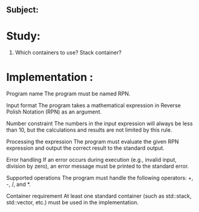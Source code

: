 ## Subject: 

# Study: 

1. Which containers to use?
Stack container?


# Implementation : 

Program name
The program must be named RPN.

Input format
The program takes a mathematical expression in Reverse Polish Notation (RPN) as an argument.

Number constraint
The numbers in the input expression will always be less than 10, but the calculations and results are not limited by this rule.

Processing the expression
The program must evaluate the given RPN expression and output the correct result to the standard output.

Error handling
If an error occurs during execution (e.g., invalid input, division by zero), an error message must be printed to the standard error.

Supported operations
The program must handle the following operators: +, -, /, and *.

Container requirement
At least one standard container (such as std::stack, std::vector, etc.) must be used in the implementation.

